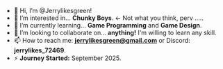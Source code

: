 - 👋 Hi, I’m @Jerrylikesgreen!  
- 👀 I’m interested in... **Chunky Boys**.  <- Not what you think, perv ..... 
- 🌱 I’m currently learning... **Game Programming** and **Game Design**.  
- 💞️ I’m looking to collaborate on... **anything!** I'm willing to learn any skill.  
- 📫 How to reach me: **jerrylikesgreen@gmail.com** or Discord: **jerrylikes_72469**.  
- ⚡ **Journey Started:** September 2025.  

